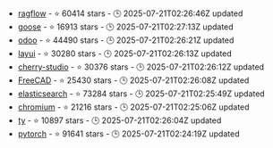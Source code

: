 - [ragflow](https://github.com/infiniflow/ragflow) - ⭐ 60414 stars - 🕒 2025-07-21T02:26:46Z updated
- [goose](https://github.com/block/goose) - ⭐ 16913 stars - 🕒 2025-07-21T02:27:13Z updated
- [odoo](https://github.com/odoo/odoo) - ⭐ 44490 stars - 🕒 2025-07-21T02:26:21Z updated
- [layui](https://github.com/layui/layui) - ⭐ 30280 stars - 🕒 2025-07-21T02:26:13Z updated
- [cherry-studio](https://github.com/CherryHQ/cherry-studio) - ⭐ 30376 stars - 🕒 2025-07-21T02:26:12Z updated
- [FreeCAD](https://github.com/FreeCAD/FreeCAD) - ⭐ 25430 stars - 🕒 2025-07-21T02:26:08Z updated
- [elasticsearch](https://github.com/elastic/elasticsearch) - ⭐ 73284 stars - 🕒 2025-07-21T02:25:49Z updated
- [chromium](https://github.com/chromium/chromium) - ⭐ 21216 stars - 🕒 2025-07-21T02:25:06Z updated
- [ty](https://github.com/astral-sh/ty) - ⭐ 10897 stars - 🕒 2025-07-21T02:26:04Z updated
- [pytorch](https://github.com/pytorch/pytorch) - ⭐ 91641 stars - 🕒 2025-07-21T02:24:19Z updated
